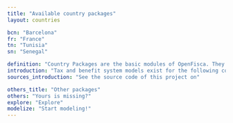 ```yaml
---
title: "Available country packages"
layout: countries

bcn: "Barcelona"
fr: "France"
tn: "Tunisia"
sn: "Senegal"

definition: "Country Packages are the basic modules of OpenFisca. They define the Parameters, Entities and Variables of a country."
introduction: "Tax and benefit system models exist for the following countries:"
sources_introduction: "See the source code of this project on"

others_title: "Other packages"
others: "Yours is missing?"
explore: "Explore"
modelize: "Start modeling!"
---
```

